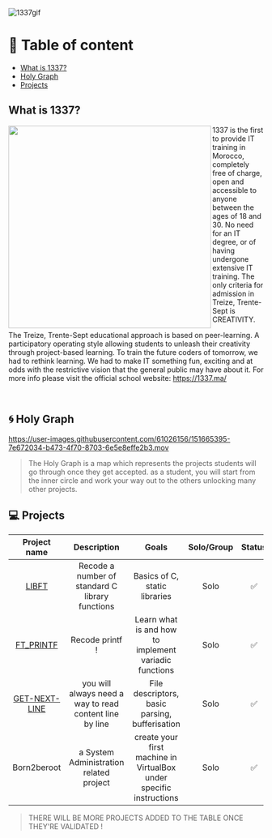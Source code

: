 ![1337gif](https://user-images.githubusercontent.com/61026156/151660954-74604431-5e44-4013-a93e-091f60fcb296.gif)

# :book: Table of content
- [What is 1337?](https://github.com/callmesword/Computer-Science-Projects/blob/main/README.md#what-is-1337)
- [Holy Graph](https://github.com/callmesword/Computer-Science-Projects/blob/main/README.md#cyclone-holy-graph)
- [Projects](https://github.com/callmesword/Computer-Science-Projects/blob/main/README.md#dart-projects)
## What is 1337?

<img src="https://user-images.githubusercontent.com/61026156/151661210-4431e8c3-3e94-4de1-81d7-d2ae608ef57f.png" align="left" width="400px"/>

1337 is the first to provide IT training in Morocco, completely free of charge, open and accessible to anyone between the ages of 18 and 30. No need for an IT degree, or of having undergone extensive IT training. The only criteria for admission in Treize, Trente-Sept is CREATIVITY.

The Treize, Trente-Sept educational approach is based on peer-learning. A participatory operating style allowing students to unleash their creativity through project-based learning. To train the future coders of tomorrow, we had to rethink learning. We had to make IT something fun, exciting and at odds with the restrictive vision that the general public may have about it.
For more info please visit the official school website: https://1337.ma/

<br clear="left"/>

## :cyclone: Holy Graph 
https://user-images.githubusercontent.com/61026156/151665395-7e672034-b473-4f70-8703-6e5e8effe2b3.mov

>The Holy Graph is a map which represents the projects students will go through once they get accepted. as a student, you will start from the inner circle and work your way out to the others unlocking many other projects.

## :computer: Projects
| Project name | Description    | Goals    |    Solo/Group       |    Status    | Grade |
| :---:        |    :---:       |   :---:  |       :---:         |    :---:     | :---: |
| [LIBFT](https://github.com/callmesword/1337-Projects/tree/main/LIBFT) | Recode a number of standard C library functions | Basics of C, static libraries | Solo | :white_check_mark: | 100 |
| [FT_PRINTF](https://github.com/callmesword/1337-Projects/tree/main/FT_PRINTF) | Recode printf ! | Learn what is and how to implement variadic functions | Solo | :white_check_mark: | 100 |
| [GET-NEXT-LINE](https://github.com/callmesword/1337-Projects/tree/main/GET_NEXT_LINE) | you will always need a way to read content line by line | File descriptors, basic parsing, bufferisation | Solo | :white_check_mark: | 100 |
| Born2beroot | a System Administration related project | create your first machine in VirtualBox under specific instructions | Solo | :white_check_mark: | 100 |

> THERE WILL BE MORE PROJECTS ADDED TO THE TABLE ONCE THEY'RE VALIDATED !
